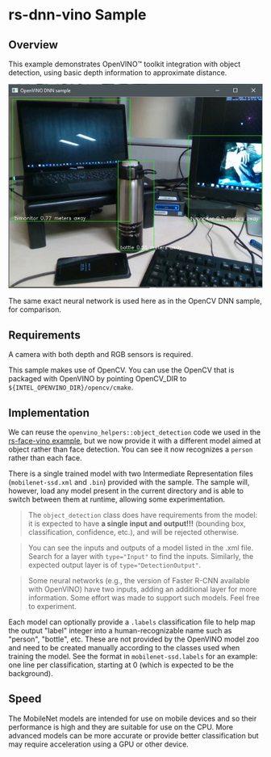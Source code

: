 # rs-dnn-vino Sample

## Overview
This example demonstrates OpenVINO™ toolkit integration with object detection, using
basic depth information to approximate distance.

<p align="center"><img src="rs-dnn-vino.jpg" alt="screenshot"/></p>

The same exact neural network is used here as in the OpenCV DNN sample, for
comparison.


## Requirements

A camera with both depth and RGB sensors is required.

This sample makes use of OpenCV. You can use the OpenCV that is packaged
with OpenVINO by pointing OpenCV_DIR to `${INTEL_OPENVINO_DIR}/opencv/cmake`.


## Implementation

We can reuse the `openvino_helpers::object_detection` code we used in the
[rs-face-vino example](../face), but we now provide it with a different model
aimed at object rather than face detection. You can see it now recognizes a
`person` rather than each face.

There is a single trained model with two Intermediate Representation files
(`mobilenet-ssd.xml` and `.bin`) provided with the sample. The sample
will, however, load any model present in the current directory and is able to
switch between them at runtime, allowing some experimentation.

> The `object_detection` class does have requirements from the model: it is
> expected to have **a single input and output!!!** (bounding box, classification,
> confidence, etc.), and will be rejected otherwise.

> You can see the inputs and outputs of a model listed in the .xml file. Search
> for a layer with `type="Input"` to find the inputs. Similarly, the expected
> output layer is of `type="DetectionOutput"`.

> Some neural networks (e.g., the version of Faster R-CNN available with
> OpenVINO) have two inputs, adding an additional layer for more information.
> Some effort was made to support such models. Feel free to experiment.

Each model can optionally provide a `.labels` classification file to help map
the output "label" integer into a human-recognizable name such as "person",
"bottle", etc.
These are not provided by the OpenVINO model zoo and need to be created
manually according to the classes used when training the model.
See the format in `mobilenet-ssd.labels` for an example: one line per
classification, starting at 0 (which is expected to be the background).


## Speed

The MobileNet models are intended for use on mobile devices and so their
performance is high and they are suitable for use on the CPU. More advanced
models can be more accurate or provide better classification but may require
acceleration using a GPU or other device.
